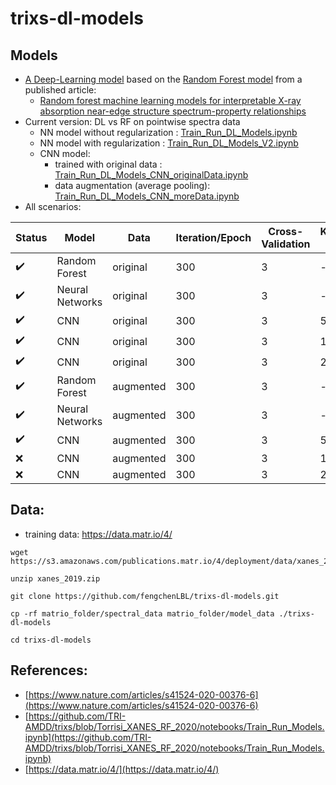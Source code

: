 # trixs-dl-models
## Models
* [A Deep-Learning model](Train_Run_DL_Models.ipynb) based on the [Random Forest model](https://github.com/TRI-AMDD/trixs/blob/Torrisi_XANES_RF_2020/notebooks/Train_Run_Models.ipynb) from a published article: 
   * [Random forest machine learning models for interpretable X-ray absorption near-edge structure spectrum-property relationships](https://www.nature.com/articles/s41524-020-00376-6)
* Current version: DL vs RF on pointwise spectra data
  * NN model without regularization : [Train_Run_DL_Models.ipynb](Train_Run_DL_Models.ipynb)
  * NN model with regularization : [Train_Run_DL_Models_V2.ipynb](Train_Run_DL_Models.ipynb)
  * CNN model:
    * trained with original data : [Train_Run_DL_Models_CNN_originalData.ipynb](Train_Run_DL_Models_CNN_originalData.ipynb)
    * data augmentation (average pooling): [Train_Run_DL_Models_CNN_moreData.ipynb](Train_Run_DL_Models_CNN_moreData.ipynb)
* All scenarios:
  
| Status                   | Model      | Data      | Iteration/Epoch | Cross-Validation | Kernel-Size | Feature Importance | Notebook |
| ------------------------ | -----------| --------- | -------------   | ---------------- | ----------- | --  | -------- |
| :heavy_check_mark: | Random Forest    | original  | 300             | 3                | -           | Yes | [done](Train_Run_DL_Models_CNN_originalData.ipynb)|
| :heavy_check_mark: | Neural Networks  | original  | 300             | 3                | -           | Yes | [done](Train_Run_DL_Models.ipynb)|
| :heavy_check_mark: | CNN              | original  | 300             | 3                | 5           | No | [done](Train_Run_DL_Models_CNN_originalData.ipynb)|
| :heavy_check_mark: | CNN              | original  | 300             | 3                | 10          | No | [done](Train_Run_DL_Models_CNN_originalData_10.ipynb)|
| :heavy_check_mark: | CNN              | original  | 300             | 3                | 20          | No | [done](Train_Run_DL_Models_CNN_originalData_20.ipynb)|
| :heavy_check_mark: | Random Forest    | augmented | 300             | 3                | -           | Yes | [done](Train_Run_DL_Models_CNN_moreData.ipyn)|
| :heavy_check_mark: | Neural Networks  | augmented | 300             | 3                | -           | Yes | [done](Train_Run_DL_Models_moreData.ipynb)|
| :heavy_check_mark: | CNN              | augmented | 300             | 3                | 5           | No | [done](Train_Run_DL_Models_CNN_moreData.ipynb)|
| :x: | CNN              | augmented | 300             | 3                | 10          | No | [stopped](Train_Run_DL_Models_CNN_moreData_10.ipynb)|
| :x: | CNN              | augmented | 300             | 3                | 20          | No | [stopped](Train_Run_DL_Models_CNN_moreData_20.ipynb)|


## Data:
* training data: https://data.matr.io/4/
```
wget https://s3.amazonaws.com/publications.matr.io/4/deployment/data/xanes_2019.zip

unzip xanes_2019.zip

git clone https://github.com/fengchenLBL/trixs-dl-models.git

cp -rf matrio_folder/spectral_data matrio_folder/model_data ./trixs-dl-models

cd trixs-dl-models
```
## References:
* [https://www.nature.com/articles/s41524-020-00376-6](https://www.nature.com/articles/s41524-020-00376-6)
* [https://github.com/TRI-AMDD/trixs/blob/Torrisi_XANES_RF_2020/notebooks/Train_Run_Models.ipynb](https://github.com/TRI-AMDD/trixs/blob/Torrisi_XANES_RF_2020/notebooks/Train_Run_Models.ipynb)
* [https://data.matr.io/4/](https://data.matr.io/4/)
